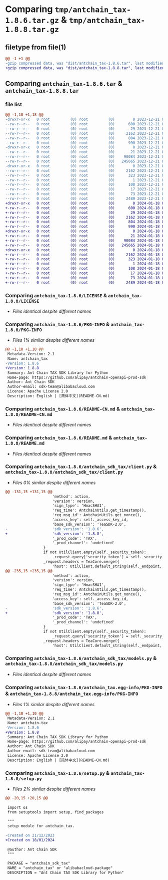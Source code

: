 # Comparing `tmp/antchain_tax-1.8.6.tar.gz` & `tmp/antchain_tax-1.8.8.tar.gz`

## filetype from file(1)

```diff
@@ -1 +1 @@
-gzip compressed data, was "dist/antchain_tax-1.8.6.tar", last modified: Thu Dec 21 07:48:30 2023, max compression
+gzip compressed data, was "dist/antchain_tax-1.8.8.tar", last modified: Thu Jan 18 08:59:52 2024, max compression
```

## Comparing `antchain_tax-1.8.6.tar` & `antchain_tax-1.8.8.tar`

### file list

```diff
@@ -1,18 +1,18 @@
-drwxr-xr-x   0 root         (0) root         (0)        0 2023-12-21 07:48:30.000000 antchain_tax-1.8.6/
--rw-r--r--   0 root         (0) root         (0)      600 2023-12-21 07:48:29.000000 antchain_tax-1.8.6/LICENSE
--rw-r--r--   0 root         (0) root         (0)       29 2023-12-21 07:48:29.000000 antchain_tax-1.8.6/MANIFEST.in
--rw-r--r--   0 root         (0) root         (0)     2162 2023-12-21 07:48:30.000000 antchain_tax-1.8.6/PKG-INFO
--rw-r--r--   0 root         (0) root         (0)      804 2023-12-21 07:48:29.000000 antchain_tax-1.8.6/README-CN.md
--rw-r--r--   0 root         (0) root         (0)      990 2023-12-21 07:48:29.000000 antchain_tax-1.8.6/README.md
-drwxr-xr-x   0 root         (0) root         (0)        0 2023-12-21 07:48:30.000000 antchain_tax-1.8.6/antchain_sdk_tax/
--rw-r--r--   0 root         (0) root         (0)       21 2023-12-21 07:48:29.000000 antchain_tax-1.8.6/antchain_sdk_tax/__init__.py
--rw-r--r--   0 root         (0) root         (0)    90084 2023-12-21 07:48:29.000000 antchain_tax-1.8.6/antchain_sdk_tax/client.py
--rw-r--r--   0 root         (0) root         (0)   245665 2023-12-21 07:48:29.000000 antchain_tax-1.8.6/antchain_sdk_tax/models.py
-drwxr-xr-x   0 root         (0) root         (0)        0 2023-12-21 07:48:30.000000 antchain_tax-1.8.6/antchain_tax.egg-info/
--rw-r--r--   0 root         (0) root         (0)     2162 2023-12-21 07:48:30.000000 antchain_tax-1.8.6/antchain_tax.egg-info/PKG-INFO
--rw-r--r--   0 root         (0) root         (0)      323 2023-12-21 07:48:30.000000 antchain_tax-1.8.6/antchain_tax.egg-info/SOURCES.txt
--rw-r--r--   0 root         (0) root         (0)        1 2023-12-21 07:48:30.000000 antchain_tax-1.8.6/antchain_tax.egg-info/dependency_links.txt
--rw-r--r--   0 root         (0) root         (0)      108 2023-12-21 07:48:30.000000 antchain_tax-1.8.6/antchain_tax.egg-info/requires.txt
--rw-r--r--   0 root         (0) root         (0)       17 2023-12-21 07:48:30.000000 antchain_tax-1.8.6/antchain_tax.egg-info/top_level.txt
--rw-r--r--   0 root         (0) root         (0)       73 2023-12-21 07:48:30.000000 antchain_tax-1.8.6/setup.cfg
--rw-r--r--   0 root         (0) root         (0)     2489 2023-12-21 07:48:29.000000 antchain_tax-1.8.6/setup.py
+drwxr-xr-x   0 root         (0) root         (0)        0 2024-01-18 08:59:52.000000 antchain_tax-1.8.8/
+-rw-r--r--   0 root         (0) root         (0)      600 2024-01-18 08:59:51.000000 antchain_tax-1.8.8/LICENSE
+-rw-r--r--   0 root         (0) root         (0)       29 2024-01-18 08:59:51.000000 antchain_tax-1.8.8/MANIFEST.in
+-rw-r--r--   0 root         (0) root         (0)     2162 2024-01-18 08:59:52.000000 antchain_tax-1.8.8/PKG-INFO
+-rw-r--r--   0 root         (0) root         (0)      804 2024-01-18 08:59:51.000000 antchain_tax-1.8.8/README-CN.md
+-rw-r--r--   0 root         (0) root         (0)      990 2024-01-18 08:59:51.000000 antchain_tax-1.8.8/README.md
+drwxr-xr-x   0 root         (0) root         (0)        0 2024-01-18 08:59:52.000000 antchain_tax-1.8.8/antchain_sdk_tax/
+-rw-r--r--   0 root         (0) root         (0)       21 2024-01-18 08:59:51.000000 antchain_tax-1.8.8/antchain_sdk_tax/__init__.py
+-rw-r--r--   0 root         (0) root         (0)    90084 2024-01-18 08:59:51.000000 antchain_tax-1.8.8/antchain_sdk_tax/client.py
+-rw-r--r--   0 root         (0) root         (0)   245665 2024-01-18 08:59:51.000000 antchain_tax-1.8.8/antchain_sdk_tax/models.py
+drwxr-xr-x   0 root         (0) root         (0)        0 2024-01-18 08:59:52.000000 antchain_tax-1.8.8/antchain_tax.egg-info/
+-rw-r--r--   0 root         (0) root         (0)     2162 2024-01-18 08:59:52.000000 antchain_tax-1.8.8/antchain_tax.egg-info/PKG-INFO
+-rw-r--r--   0 root         (0) root         (0)      323 2024-01-18 08:59:52.000000 antchain_tax-1.8.8/antchain_tax.egg-info/SOURCES.txt
+-rw-r--r--   0 root         (0) root         (0)        1 2024-01-18 08:59:52.000000 antchain_tax-1.8.8/antchain_tax.egg-info/dependency_links.txt
+-rw-r--r--   0 root         (0) root         (0)      108 2024-01-18 08:59:52.000000 antchain_tax-1.8.8/antchain_tax.egg-info/requires.txt
+-rw-r--r--   0 root         (0) root         (0)       17 2024-01-18 08:59:52.000000 antchain_tax-1.8.8/antchain_tax.egg-info/top_level.txt
+-rw-r--r--   0 root         (0) root         (0)       73 2024-01-18 08:59:52.000000 antchain_tax-1.8.8/setup.cfg
+-rw-r--r--   0 root         (0) root         (0)     2489 2024-01-18 08:59:51.000000 antchain_tax-1.8.8/setup.py
```

### Comparing `antchain_tax-1.8.6/LICENSE` & `antchain_tax-1.8.8/LICENSE`

 * *Files identical despite different names*

### Comparing `antchain_tax-1.8.6/PKG-INFO` & `antchain_tax-1.8.8/PKG-INFO`

 * *Files 1% similar despite different names*

```diff
@@ -1,10 +1,10 @@
 Metadata-Version: 2.1
 Name: antchain_tax
-Version: 1.8.6
+Version: 1.8.8
 Summary: Ant Chain TAX SDK Library for Python
 Home-page: https://github.com/alipay/antchain-openapi-prod-sdk
 Author: Ant Chain SDK
 Author-email: sdk-team@alibabacloud.com
 License: Apache License 2.0
 Description: English | [简体中文](README-CN.md)
```

### Comparing `antchain_tax-1.8.6/README-CN.md` & `antchain_tax-1.8.8/README-CN.md`

 * *Files identical despite different names*

### Comparing `antchain_tax-1.8.6/README.md` & `antchain_tax-1.8.8/README.md`

 * *Files identical despite different names*

### Comparing `antchain_tax-1.8.6/antchain_sdk_tax/client.py` & `antchain_tax-1.8.8/antchain_sdk_tax/client.py`

 * *Files 0% similar despite different names*

```diff
@@ -131,15 +131,15 @@
                     'method': action,
                     'version': version,
                     'sign_type': 'HmacSHA1',
                     'req_time': AntchainUtils.get_timestamp(),
                     'req_msg_id': AntchainUtils.get_nonce(),
                     'access_key': self._access_key_id,
                     'base_sdk_version': 'TeaSDK-2.0',
-                    'sdk_version': '1.8.6',
+                    'sdk_version': '1.8.8',
                     '_prod_code': 'TAX',
                     '_prod_channel': 'undefined'
                 }
                 if not UtilClient.empty(self._security_token):
                     _request.query['security_token'] = self._security_token
                 _request.headers = TeaCore.merge({
                     'host': UtilClient.default_string(self._endpoint, 'openapi.antchain.antgroup.com'),
@@ -235,15 +235,15 @@
                     'method': action,
                     'version': version,
                     'sign_type': 'HmacSHA1',
                     'req_time': AntchainUtils.get_timestamp(),
                     'req_msg_id': AntchainUtils.get_nonce(),
                     'access_key': self._access_key_id,
                     'base_sdk_version': 'TeaSDK-2.0',
-                    'sdk_version': '1.8.6',
+                    'sdk_version': '1.8.8',
                     '_prod_code': 'TAX',
                     '_prod_channel': 'undefined'
                 }
                 if not UtilClient.empty(self._security_token):
                     _request.query['security_token'] = self._security_token
                 _request.headers = TeaCore.merge({
                     'host': UtilClient.default_string(self._endpoint, 'openapi.antchain.antgroup.com'),
```

### Comparing `antchain_tax-1.8.6/antchain_sdk_tax/models.py` & `antchain_tax-1.8.8/antchain_sdk_tax/models.py`

 * *Files identical despite different names*

### Comparing `antchain_tax-1.8.6/antchain_tax.egg-info/PKG-INFO` & `antchain_tax-1.8.8/antchain_tax.egg-info/PKG-INFO`

 * *Files 1% similar despite different names*

```diff
@@ -1,10 +1,10 @@
 Metadata-Version: 2.1
 Name: antchain-tax
-Version: 1.8.6
+Version: 1.8.8
 Summary: Ant Chain TAX SDK Library for Python
 Home-page: https://github.com/alipay/antchain-openapi-prod-sdk
 Author: Ant Chain SDK
 Author-email: sdk-team@alibabacloud.com
 License: Apache License 2.0
 Description: English | [简体中文](README-CN.md)
```

### Comparing `antchain_tax-1.8.6/setup.py` & `antchain_tax-1.8.8/setup.py`

 * *Files 2% similar despite different names*

```diff
@@ -20,15 +20,15 @@
 
 import os
 from setuptools import setup, find_packages
 
 """
 setup module for antchain_tax.
 
-Created on 21/12/2023
+Created on 18/01/2024
 
 @author: Ant Chain SDK
 """
 
 PACKAGE = "antchain_sdk_tax"
 NAME = "antchain_tax" or "alibabacloud-package"
 DESCRIPTION = "Ant Chain TAX SDK Library for Python"
```

